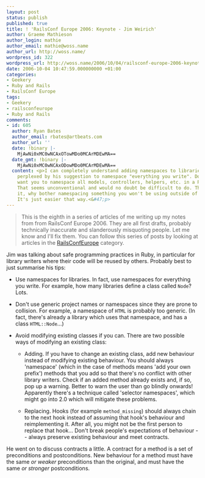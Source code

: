 ```yaml
---
layout: post
status: publish
published: true
title: ! 'RailsConf Europe 2006: Keynote - Jim Weirich'
author: Graeme Mathieson
author_login: mathie
author_email: mathie@woss.name
author_url: http://woss.name/
wordpress_id: 322
wordpress_url: http://woss.name/2006/10/04/railsconf-europe-2006-keynote-jim-weirich/
date: 2006-10-04 10:47:59.000000000 +01:00
categories:
- Geekery
- Ruby and Rails
- RailsConf Europe
tags:
- Geekery
- railsconfeurope
- Ruby and Rails
comments:
- id: 605
  author: Ryan Bates
  author_email: rbates@artbeats.com
  author_url: ''
  date: !binary |-
    MjAwNi0xMC0wNCAxOTowMDo0MCArMDEwMA==
  date_gmt: !binary |-
    MjAwNi0xMC0wNCAxODowMDo0MCArMDEwMA==
  content: <p>I can completely understand adding namespaces to libraries, but I'm
    perplexed by his suggestion to namespace "everything you write". Does he really
    want you to namespace all models, controllers, helpers, etc. in a Rails project?
    That seems unconventional and would no doubt be difficult to do. The way I see
    it, why bother namespacing something you won't be using outside of your application.
    It's just easier that way.<&#47;p>
---
```

> This is the eighth in a series of articles of me writing up my notes from
> from RailsConf Europe 2006. They are all first drafts, probably
> technically inaccurate and slanderously misquoting people. Let me know
> and I'll fix them.  You can follow this series of posts by looking at
> articles in the [RailsConfEurope](&#47;index.php?s=RailsConf+Europe+2006)
> category.

Jim was talking about safe programming practices in Ruby, in particular for
library writers where their code will be reused by others. Probably best to
just summarise his tips:

* Use namespaces for libraries. In fact, use namespaces for everything you
  write. For example, how many libraries define a class called `Node`? Lots.

* Don't use generic project names or namespaces since they are prone to
  collision. For example, a namespace of `HTML` is probably too generic. (In
  fact, there's already a library which uses that namespace, and has a class
  `HTML::Node`...)

* Avoid modifying existing classes if you can. There are two possible ways of
  modifying an existing class:

  * Adding. If you have to change an existing class, add new behaviour instead
    of modifying existing behaviour. You should always 'namespace' (which in
    the case of methods means 'add your own prefix') methods that you add so
    that there's no conflict with other library writers. Check if an added
    method already exists and, if so, pop up a warning. Better to warn the
    user than go blindly onwards! Apparently there's a technique called
    'selector namespaces', which might go into 2.0 which will mitigate these
    problems.

  * Replacing. Hooks (for example `method_missing`) should always chain to the
    next hook instead of assuming that hook's behaviour and reimplementing it.
    After all, you might not be the first person to replace that hook... Don't
    break people's expectations of behaviour -- always preserve existing
    behaviour and meet contracts.

He went on to discuss contracts a little. A contract for a method is a set of
preconditions and postconditions. New behaviour for a method must have the
same *or weaker* preconditions than the original, and must have the same
*or stronger* postconditions.
